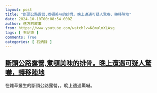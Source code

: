 ```yaml
---
layout: post
title: "斷頭公路露營,煮頓美味的排骨。晚上遭遇可疑人驚嚇，轉移陣地"
date: 2024-10-10T00:08:54.000Z
author: 遠方的故事
from: https://www.youtube.com/watch?v=K8mulmXLAsg
tags: [ 石炳锋 ]
comments: True
categories: [ 石炳锋 ]
---
```

<!--1728518934000-->
[斷頭公路露營,煮頓美味的排骨。晚上遭遇可疑人驚嚇，轉移陣地](https://www.youtube.com/watch?v=K8mulmXLAsg)
------

<div>
在雜草叢生的斷頭公路露營，，晚上遭遇驚嚇。
</div>
